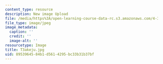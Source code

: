 ```yaml
---
content_type: resource
description: New image Upload
file: /media/https%3A/open-learning-course-data-rc.s3.amazonaws.com/4-301-introduction-to-the-visual-arts-spring-2007/8953964584b1d5614295bc33b31b37bf_T3akeju.jpg
file_type: image/jpeg
image_metadata:
  caption: ''
  credit: ''
  image-alt: ''
resourcetype: Image
title: T3akeju.jpg
uid: 89539645-84b1-d561-4295-bc33b31b37bf
---
```


